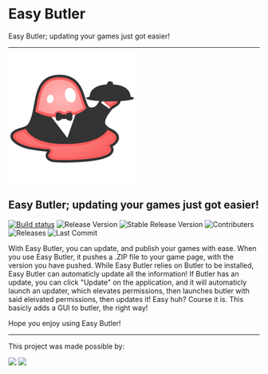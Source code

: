 # Easy Butler
Easy Butler; updating your games just got easier!

-----

![Butler Logo](https://raw.githubusercontent.com/TheCrafters001/Easy-Butler/master/Butler-Logo.png)

## Easy Butler; updating your games just got easier!
[![Build status](https://ci.appveyor.com/api/projects/status/jcq57w87weea18gp?svg=true)](https://ci.appveyor.com/project/TheCrafters001/easy-butler)
![Release Version](https://badgen.net/github/release/TheCrafters001/Easy-Butler)
![Stable Release Version](https://badgen.net/github/release/TheCrafters001/Easy-Butler/stable)
![Contributers](https://badgen.net/github/contributors/TheCrafters001/Easy-Butler)
![Releases](https://badgen.net/github/releases/TheCrafters001/Easy-Butler)
![Last Commit](https://badgen.net/github/last-commit/TheCrafters001/Easy-Butler)

With Easy Butler, you can update, and publish your games with ease. When you use Easy Butler, it pushes a .ZIP file to your game page, with the version you have pushed. While Easy Butler relies on Butler to be installed, Easy Butler can automaticly update all the information! If Butler has an update, you can click "Update" on the application, and it will automaticly launch an updater, which elevates permissions, then launches butler with said eleivated permissions, then updates it! Easy huh? Course it is. This basicly adds a GUI to butler, the right way!

Hope you enjoy using Easy Butler!

-------
This project was made possible by:

[![](https://badgen.net/badge/GitHub/TheCrafters001/green?icon=github)](https://github.com/TheCrafters001?tab=repositories) [![](https://badgen.net/badge/license/GNU%20GPL%20V3/orange)](https://www.gnu.org/licenses/)
